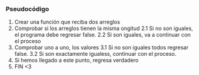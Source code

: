 ### Pseudocódigo

1. Crear una función que reciba dos arreglos
2. Comprobar si los arreglos tienen la misma ongitud
  2.1 Si no son iguales, el programa debe regresar false.
  2.2 Si son iguales, va a continuar con el proceso
3. Comprobar uno a uno, los valores
  3.1 Si no son iguales todos regresar false.
  3.2 Si son exactamente igualess, continuar con el proceso.
4. Si hemos llegado a este punto, regresa verdadero
5. FIN <3
